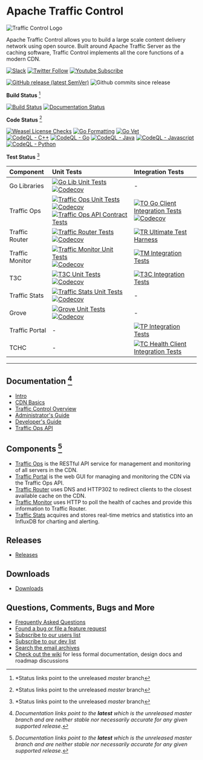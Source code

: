 <!--
    Licensed to the Apache Software Foundation (ASF) under one
    or more contributor license agreements.  See the NOTICE file
    distributed with this work for additional information
    regarding copyright ownership.  The ASF licenses this file
    to you under the Apache License, Version 2.0 (the
    "License"); you may not use this file except in compliance
    with the License.  You may obtain a copy of the License at

      http://www.apache.org/licenses/LICENSE-2.0

    Unless required by applicable law or agreed to in writing,
    software distributed under the License is distributed on an
    "AS IS" BASIS, WITHOUT WARRANTIES OR CONDITIONS OF ANY
    KIND, either express or implied.  See the License for the
    specific language governing permissions and limitations
    under the License.
-->

# Apache Traffic Control

<picture>
    <source media="(prefers-color-scheme: dark)" srcset="https://traffic-control-cdn.readthedocs.io/en/latest/_static/ATC-SVG-FULL-WHITE.svg">
    <source media="(prefers-color-scheme: light)" srcset="https://trafficcontrol.apache.org/resources/Traffic-Control-Logo-FINAL-Black-Text.png">
    <img alt="Traffic Control Logo" src="https://trafficcontrol.apache.org/resources/Traffic-Control-Logo-FINAL-Black-Text.png">
</picture>

Apache Traffic Control allows you to build a large scale content delivery network using open source. Built around Apache Traffic Server as the caching software, Traffic Control implements all the core functions of a modern CDN.

[![Slack](https://img.shields.io/badge/slack-join_%23traffic--control-white.svg?logo=slack&style=social)](https://s.apache.org/tc-slack-request)
[![Twitter Follow](https://img.shields.io/twitter/follow/trafficctrlcdn?style=social&label=Follow%20@trafficctrlcdn)](https://twitter.com/intent/follow?screen_name=trafficctrlcdn)
[![Youtube Subscribe](https://img.shields.io/youtube/channel/subscribers/UC2zEj6sERinzx8w8uvyRBYg?style=social&label=Apache%20Traffic%20Control)](https://www.youtube.com/channel/UC2zEj6sERinzx8w8uvyRBYg)

[![GitHub release (latest SemVer)](https://img.shields.io/github/v/release/apache/trafficcontrol)](https://github.com/apache/trafficcontrol/releases)
![Github commits since release](https://img.shields.io/github/commits-since/apache/trafficcontrol/latest/master)


__Build Status__ [^1]

[![Build Status](https://github.com/apache/trafficcontrol/workflows/CDN-in-a-Box%20CI/badge.svg)](https://github.com/apache/trafficcontrol/actions/workflows/ciab.yaml?query=branch%3Amaster) 
[![Documentation Status](https://readthedocs.org/projects/traffic-control-cdn/badge/?version=latest)](http://traffic-control-cdn.readthedocs.io/en/latest/?badge=latest?query=branch%3Amaster)

__Code Status__ [^1]

[![Weasel License Checks](https://github.com/apache/trafficcontrol/workflows/Weasel%20License%20checks/badge.svg)](https://github.com/apache/trafficcontrol/actions/workflows/weasel.yml?query=branch%3Amaster) 
[![Go Formatting](https://github.com/apache/trafficcontrol/workflows/Go%20Format/badge.svg)](https://github.com/apache/trafficcontrol/actions/workflows/go.fmt.yml?query=branch%3Amaster) 
[![Go Vet](https://github.com/apache/trafficcontrol/workflows/Go%20Vet/badge.svg)](https://github.com/apache/trafficcontrol/actions/workflows/go.vet.yml?query=branch%3Amaster)                                                                                                                                                                                                                                                                                                                                                                                                                                                                                                                                                                                                                                                                                                                                                                                            
[![CodeQL - C++](https://github.com/apache/trafficcontrol/workflows/CodeQL%20-%20C++/badge.svg)](https://github.com/apache/trafficcontrol/actions/workflows/codeql.cpp.yml?query=branch%3Amaster)
[![CodeQL - Go](https://github.com/apache/trafficcontrol/workflows/CodeQL%20-%20Go/badge.svg)](https://github.com/apache/trafficcontrol/actions/workflows/codeql.go.yml?query=branch%3Amaster)
[![CodeQL - Java](https://github.com/apache/trafficcontrol/workflows/CodeQL%20-%20Java/badge.svg)](https://github.com/apache/trafficcontrol/actions/workflows/codeql.java.yml?query=branch%3Amaster)
[![CodeQL - Javascript](https://github.com/apache/trafficcontrol/workflows/CodeQL%20-%20Javascript/badge.svg)](https://github.com/apache/trafficcontrol/actions/workflows/codeql.javascript.yml?query=branch%3Amaster)
[![CodeQL - Python](https://github.com/apache/trafficcontrol/workflows/CodeQL%20-%20Python/badge.svg)](https://github.com/apache/trafficcontrol/actions/workflows/codeql.python.yml?query=branch%3Amaster)

__Test Status__ [^1]

| Component      | Unit Tests                                                                                                                                                                                                                                                                                                                                                                                                                                                   | Integration Tests                                                                                                                                                                                                                                                                                                                                                                                                                            | 
|:---------------|:-------------------------------------------------------------------------------------------------------------------------------------------------------------------------------------------------------------------------------------------------------------------------------------------------------------------------------------------------------------------------------------------------------------------------------------------------------------|:---------------------------------------------------------------------------------------------------------------------------------------------------------------------------------------------------------------------------------------------------------------------------------------------------------------------------------------------------------------------------------------------------------------------------------------------| 
| Go Libraries   | [![Go Lib Unit Tests](https://github.com/apache/trafficcontrol/actions/workflows/go.lib.unit.tests.yml/badge.svg?branch=master)](https://github.com/apache/trafficcontrol/actions/workflows/go.lib.unit.tests.yml?query=branch%3Amaster) [![Codecov](https://codecov.io/gh/apache/trafficcontrol/branch/master/graph/badge.svg?flag=golib_unit)](https://app.codecov.io/github/apache/trafficcontrol/tree/master/lib)                                        | -                                                                                                                                                                                                                                                                                                                                                                                                                                            | 
| Traffic Ops    | [![Traffic Ops Unit Tests](https://github.com/apache/trafficcontrol/actions/workflows/to.unit.tests.yml/badge.svg?branch=master)](https://github.com/apache/trafficcontrol/actions/workflows/to.unit.tests.yml?query=branch%3Amaster) [![Codecov](https://codecov.io/gh/apache/trafficcontrol/branch/master/graph/badge.svg?flag=traffic_ops_unit)](https://app.codecov.io/github/apache/trafficcontrol/tree/master/traffic_ops) [![Traffic Ops API Contract Tests](https://github.com/apache/trafficcontrol/actions/workflows/to.api.contract.tests.yml/badge.svg)](https://github.com/apache/trafficcontrol/actions/workflows/to.api.contract.tests.yml)                            | [![TO Go Client Integration Tests](https://github.com/apache/trafficcontrol/workflows/TO%20Go%20Client%20Integration%20Tests/badge.svg)](https://github.com/apache/trafficcontrol/actions/workflows/traffic-ops.yml?query=branch%3Amaster) [![Codecov](https://codecov.io/gh/apache/trafficcontrol/branch/master/graph/badge.svg?flag=traffic_ops_integration)](https://app.codecov.io/github/apache/trafficcontrol/tree/master/traffic_ops) | 
| Traffic Router | [![Traffic Router Tests](https://github.com/apache/trafficcontrol/workflows/Traffic%20Router%20Tests/badge.svg)](https://github.com/apache/trafficcontrol/actions/workflows/tr.tests.yaml?query=branch%3Amaster) [![Codecov](https://codecov.io/gh/apache/trafficcontrol/branch/master/graph/badge.svg?flag=traffic_router_unit)](https://app.codecov.io/github/apache/trafficcontrol/tree/master/traffic_router)                                            | [![TR Ultimate Test Harness](https://github.com/apache/trafficcontrol/workflows/TR%20Ultimate%20Test%20Harness/badge.svg)](https://github.com/apache/trafficcontrol/actions/workflows/tr-ultimate-test-harness.yml?query=branch%3Amaster)                                                                                                                                                                                                    |
| Traffic Monitor| [![Traffic Monitor Unit Tests](https://github.com/apache/trafficcontrol/actions/workflows/tm.unit.tests.yml/badge.svg?branch=master)](https://github.com/apache/trafficcontrol/actions/workflows/tm.unit.tests.yml?query=branch%3Amaster) [![Codecov](https://codecov.io/gh/apache/trafficcontrol/branch/master/graph/badge.svg?flag=traffic_monitor_unit)](https://app.codecov.io/github/apache/trafficcontrol/tree/master/traffic_monitor)                 | [![TM Integration Tests](https://github.com/apache/trafficcontrol/workflows/TM%20Integration%20Tests/badge.svg)](https://github.com/apache/trafficcontrol/actions/workflows/tm.integration.tests.yml?query=branch%3Amaster)                                                                                                                                                                                                                  |
| T3C            | [![T3C Unit Tests](https://github.com/apache/trafficcontrol/actions/workflows/cache-config.unit.tests.yml/badge.svg?branch=master)](https://github.com/apache/trafficcontrol/actions/workflows/cache-config.unit.tests.yml?query=branch%3Amaster) [![Codecov](https://codecov.io/gh/apache/trafficcontrol/branch/master/graph/badge.svg?flag=t3c_unit)](https://app.codecov.io/github/apache/trafficcontrol/tree/master/cache-config)                        | [![T3C Integration Tests](https://github.com/apache/trafficcontrol/workflows/T3C%20Integration%20Tests/badge.svg)](https://github.com/apache/trafficcontrol/actions/workflows/cache-config-tests.yml?query=branch%3Amaster)                                                                                                                                                                                                                  |
| Traffic Stats  | [![Traffic Stats Unit Tests](https://github.com/apache/trafficcontrol/actions/workflows/traffic-stats.unit.tests.yml/badge.svg?branch=master)](https://github.com/apache/trafficcontrol/actions/workflows/traffic-stats.unit.tests.yml?query=branch%3Amaster) [![Codecov](https://codecov.io/gh/apache/trafficcontrol/branch/master/graph/badge.svg?flag=traffic_stats_unit)](https://app.codecov.io/github/apache/trafficcontrol/tree/master/traffic_stats) | -                                                                                                                                                                                                                                                                                                                                                                                                                                            |
| Grove          | [![Grove Unit Tests](https://github.com/apache/trafficcontrol/actions/workflows/grove.unit.tests.yml/badge.svg?branch=master)](https://github.com/apache/trafficcontrol/actions/workflows/grove.unit.tests.yml?query=branch%3Amaster) [![Codecov](https://codecov.io/gh/apache/trafficcontrol/branch/master/graph/badge.svg?flag=grove_unit)](https://app.codecov.io/github/apache/trafficcontrol/tree/master/grove)                                         | -                                                                                                                                                                                                                                                                                                                                                                                                                                            |
| Traffic Portal | -                                                                                                                                                                                                                                                                                                                                                                                                                                                            | [![TP Integration Tests](https://github.com/apache/trafficcontrol/workflows/TP%20Integration%20Tests/badge.svg)](https://github.com/apache/trafficcontrol/actions/workflows/tp.integration.tests.yml?query=branch%3Amaster)                                                                                                                                                                                                                  |
| TCHC           | -                                                                                                                                                                                                                                                                                                                                                                                                                                                            | [![TC Health Client Integration Tests](https://github.com/apache/trafficcontrol/workflows/TC%20Health%20Client%20Integration%20Tests/badge.svg)](https://github.com/apache/trafficcontrol/actions/workflows/health-client-tests.yml?query=branch%3Amaster)                                                                                                                                                                                   |

---

## Documentation [^2]
* [Intro](http://traffic-control-cdn.readthedocs.io/en/latest/index.html)
* [CDN Basics](http://traffic-control-cdn.readthedocs.io/en/latest/basics/index.html)
* [Traffic Control Overview](http://traffic-control-cdn.readthedocs.io/en/latest/overview/index.html)
* [Administrator's Guide](http://traffic-control-cdn.readthedocs.io/en/latest/admin/index.html)
* [Developer's Guide](http://traffic-control-cdn.readthedocs.io/en/latest/development/index.html)
* [Traffic Ops API](https://traffic-control-cdn.readthedocs.io/en/latest/api/index.html)

## Components [^2]
* [Traffic Ops](https://traffic-control-cdn.readthedocs.io/en/latest/overview/traffic_ops.html) is the RESTful API service for management and monitoring of all servers in the CDN.
* [Traffic Portal](https://traffic-control-cdn.readthedocs.io/en/latest/overview/traffic_portal.html) is the web GUI for managing and monitoring the CDN via the Traffic Ops API.
* [Traffic Router](https://traffic-control-cdn.readthedocs.io/en/latest/overview/traffic_router.html) uses DNS and HTTP302 to redirect clients to the closest available cache on the CDN.
* [Traffic Monitor](https://traffic-control-cdn.readthedocs.io/en/latest/overview/traffic_monitor.html) uses HTTP to poll the health of caches and provide this information to Traffic Router.
* [Traffic Stats](https://traffic-control-cdn.readthedocs.io/en/latest/overview/traffic_stats.html) acquires and stores real-time metrics and statistics into an InfluxDB for charting and alerting.

## Releases
* [Releases](https://github.com/apache/trafficcontrol/releases)

## Downloads
* [Downloads](https://www.apache.org/dyn/closer.cgi/trafficcontrol)

## Questions, Comments, Bugs and More
* [Frequently Asked Questions](https://traffic-control-cdn.readthedocs.io/en/latest/faq.html)
* [Found a bug or file a feature request](https://github.com/apache/trafficcontrol/issues)
* [Subscribe to our users list](mailto:users-subscribe@trafficcontrol.apache.org)
* [Subscribe to our dev list](mailto:dev-subscribe@trafficcontrol.apache.org)
* [Search the email archives](https://lists.apache.org/list.html?dev@trafficcontrol.apache.org)
* [Check out the wiki](https://cwiki.apache.org/confluence/display/TC/Traffic+Control+Home) for less formal documentation, design docs and roadmap discussions

[^1]: *Status links point to the unreleased *master* branch

[^2]: *Documentation links point to the __latest__ which is the unreleased master branch and are neither stable nor necessarily accurate for any given supported release.*
